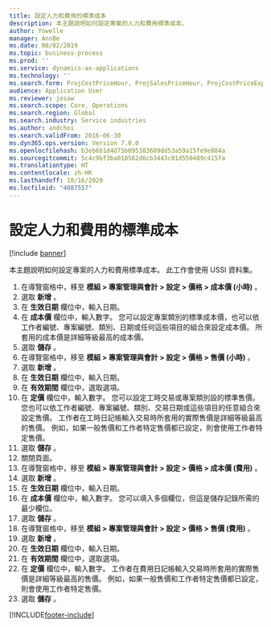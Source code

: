 ```yaml
---
title: 設定人力和費用的標準成本
description: 本主題說明如何設定專案的人力和費用標準成本。
author: Yowelle
manager: AnnBe
ms.date: 08/02/2019
ms.topic: business-process
ms.prod: ''
ms.service: dynamics-ax-applications
ms.technology: ''
ms.search.form: ProjCostPriceHour, ProjSalesPriceHour, ProjCostPriceExpense, ProjSalesPriceCost
audience: Application User
ms.reviewer: josaw
ms.search.scope: Core, Operations
ms.search.region: Global
ms.search.industry: Service industries
ms.author: andchoi
ms.search.validFrom: 2016-06-30
ms.dyn365.ops.version: Version 7.0.0
ms.openlocfilehash: b3eb6b1d4d75b095383689dd53a59a15fe9e884a
ms.sourcegitcommit: 5c4c9bf3ba018562d6cb3443c01d550489c415fa
ms.translationtype: HT
ms.contentlocale: zh-HK
ms.lasthandoff: 10/16/2020
ms.locfileid: "4087557"
---
```

# <a name="configure-standard-costs-for-labor-and-expenses"></a>設定人力和費用的標準成本

[!include [banner](../../includes/banner.md)]

本主題說明如何設定專案的人力和費用標準成本。 此工作會使用 USSI 資料集。

1. 在導覽窗格中，移至 **模組 > 專案管理與會計 > 設定 > 價格 > 成本價 (小時)** 。
2. 選取 **新增** 。
3. 在 **生效日期** 欄位中，輸入日期。
4. 在 **成本價** 欄位中，輸入數字。 您可以設定專案類別的標準成本價，也可以依工作者編號、專案編號、類別、日期或任何這些項目的組合來設定成本價。 所套用的成本價是詳細等級最高的成本價。  
5. 選取 **儲存** 。
6. 在導覽窗格中，移至 **模組 > 專案管理與會計 > 設定 > 價格 > 售價 (小時)** 。
7. 選取 **新增** 。
8. 在 **生效日期** 欄位中，輸入日期。
9. 在 **有效期間** 欄位中，選取選項。
10. 在 **定價** 欄位中，輸入數字。 您可以設定工時交易或專案類別設的標準售價。 您也可以依工作者編號、專案編號、類別、交易日期或這些項目的任意組合來設定售價。 工作者在工時日記帳輸入交易時所套用的實際售價是詳細等級最高的售價。 例如，如果一般售價和工作者特定售價都已設定，則會使用工作者特定售價。  
11. 選取 **儲存** 。
12. 關閉頁面。
13. 在導覽窗格中，移至 **模組 > 專案管理與會計 > 設定 > 價格 > 成本價 (費用)** 。
14. 選取 **新增** 。
15. 在 **生效日期** 欄位中，輸入日期。
16. 在 **成本價** 欄位中，輸入數字。 您可以填入多個欄位，但這是儲存記錄所需的最少欄位。  
17. 選取 **儲存** 。
18. 在導覽窗格中，移至 **模組 > 專案管理與會計 > 設定 > 價格 > 售價 (費用)** 。
19. 選取 **新增** 。
20. 在 **生效日期** 欄位中，輸入日期。
21. 在 **有效期間** 欄位中，選取選項。
22. 在 **定價** 欄位中，輸入數字。 工作者在費用日記帳輸入交易時所套用的實際售價是詳細等級最高的售價。 例如，如果一般售價和工作者特定售價都已設定，則會使用工作者特定售價。  
23. 選取 **儲存** 。



[!INCLUDE[footer-include](../../includes/footer-banner.md)]